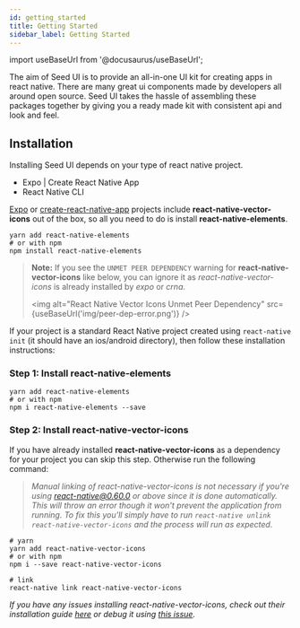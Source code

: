 ```yaml
---
id: getting_started
title: Getting Started
sidebar_label: Getting Started
---
```


import useBaseUrl from '@docusaurus/useBaseUrl';

The aim of Seed UI is to provide an all-in-one UI kit for creating
apps in react native. There are many great ui components made by developers all
around open source. Seed UI takes the hassle of assembling these
packages together by giving you a ready made kit with consistent api and look
and feel.

## Installation

Installing Seed UI depends on your type of react native project.

<div class="toggler">
  <ul role="tablist" >
    <li id="expo" class="button-expo" aria-selected="false" role="tab" tabindex="0" aria-controls="expo" onclick="displayTab('expo')">
      Expo | Create React Native App
    </li>
    <li id="native" class="button-native" aria-selected="false" role="tab" tabindex="-1" aria-controls="nativetab" onclick="displayTab('native')">
      React Native CLI
    </li>
  </ul>
</div>

<block class="expo" />

[Expo](https://expo.io) or
[create-react-native-app](https://github.com/react-community/create-react-native-app)
projects include **react-native-vector-icons** out of the box, so all you need
to do is install **react-native-elements**.

```
yarn add react-native-elements
# or with npm
npm install react-native-elements
```

> **Note:** If you see the `UNMET PEER DEPENDENCY` warning for
> **react-native-vector-icons** like below, you can ignore it as
> _react-native-vector-icons_ is already installed by _expo_ or _crna_.
>
> <img alt="React Native Vector Icons Unmet Peer Dependency" src={useBaseUrl('img/peer-dep-error.png')} />

<block class="native" />

If your project is a standard React Native project created using
`react-native init` (it should have an ios/android directory), then follow these
installation instructions:

### Step 1: Install react-native-elements

```
yarn add react-native-elements
# or with npm
npm i react-native-elements --save
```

### Step 2: Install react-native-vector-icons

If you have already installed **react-native-vector-icons** as a dependency for
your project you can skip this step. Otherwise run the following command:

> _Manual linking of react-native-vector-icons is not necessary if you're using react-native@0.60.0 or above since it is done automatically. This will throw an error though it won't prevent the application from running. To fix this you'll simply have to run `react-native unlink react-native-vector-icons` and the process will run as expected._

```
# yarn
yarn add react-native-vector-icons
# or with npm
npm i --save react-native-vector-icons

# link
react-native link react-native-vector-icons
```

_If you have any issues installing react-native-vector-icons, check out their
installation guide
[here](https://github.com/oblador/react-native-vector-icons#installation) or
debug it using
[this issue](https://github.com/react-native-elements/react-native-elements/issues/503)._
